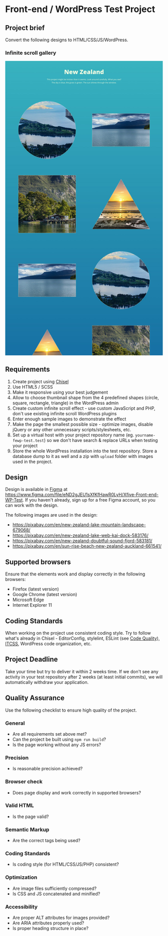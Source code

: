 Front-end / WordPress Test Project
======================

## Project brief
Convert the following designs to HTML/CSS/JS/WordPress.

### Infinite scroll gallery
![Xfive Front-end / WP Test Design](xfive-fe-wp-test.jpg)

## Requirements
1. Create project using [Chisel](https://www.getchisel.co/)
1. Use HTML5 / SCSS
1. Make it responsive using your best judgement
1. Allow to choose thumbnail shape from the 4 predefined shapes (circle, square, rectangle, triangle) in the WordPress admin
1. Create custom infinite scroll effect - use custom JavaScript and PHP, don't use existing infinite scroll WordPress plugins
1. Enter enough sample images to demonstrate the effect
1. Make the page the smallest possible size - optimize images, disable jQuery or any other unnecessary scripts/stylesheets, etc.
1. Set up a virtual host with your project repository name (eg. `yourname-fewp-test.test`) so we don't have search &amp; replace URLs when testing your project
1. Store the whole WordPress installation into the test repository. Store a database dump to it as well and a zip with `upload` folder with images used in the project.

## Design
Design is available in [Figma](https://www.figma.com/) at https://www.figma.com/file/eND2gJEU1sXfKfHawR0LyH/Xfive-Front-end-WP-Test. If you haven't already, sign up for a free Figma account, so you can work with the design.

The following images are used in the design:
 -  https://pixabay.com/en/new-zealand-lake-mountain-landscape-679068/
 -  https://pixabay.com/en/new-zealand-lake-web-kai-dock-583176/
 -  https://pixabay.com/en/new-zealand-doubtful-sound-fjord-583181/
 -  https://pixabay.com/en/sun-rise-beach-new-zealand-auckland-661541/

## Supported browsers
Ensure that the elements work and display correctly in the following browsers:

- Firefox (latest version)
- Google Chrome (latest version)
- Microsoft Edge
- Internet Explorer 11

## Coding Standards
When working on the project use consistent coding style. Try to follow what's already in Chisel - EditorConfig, stylelint, ESLint (see [Code Quality](https://www.getchisel.co/docs/development/code-quality/)), [ITCSS](https://www.getchisel.co/docs/development/itcss/), WordPress code organization, etc.

## Project Deadline
Take your time but try to deliver it within 2 weeks time. If we don't see any activity in your test repository after 2 weeks (at least initial commits), we will automatically withdraw your application.

## Quality Assurance

Use the following checklist to ensure high quality of the project.

### General

- Are all requirements set above met?
- Can the project be built using `npm run build`?
- Is the page working without any JS errors?

### Precision

- Is reasonable precision achieved?

### Browser check

- Does page display and work correctly in supported browsers?

### Valid HTML

- Is the page valid?

### Semantic Markup

- Are the correct tags being used?

### Coding Standards

- Is coding style (for HTML/CSS/JS/PHP) consistent?

### Optimization

- Are image files sufficiently compressed?
- Is CSS and JS concatenated and minified?

### Accessibility

- Are proper ALT attributes for images provided?
- Are ARIA attributes properly used?
- Is proper heading structure in place?
